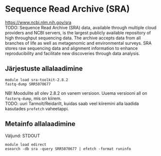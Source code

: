 # Sequence Read Archive (SRA)
https://www.ncbi.nlm.nih.gov/sra  
TODO: Sequence Read Archive (SRA) data, available through multiple cloud providers and NCBI servers, is the largest publicly available repository of high throughput sequencing data. The archive accepts data from all branches of life as well as metagenomic and environmental surveys. SRA stores raw sequencing data and alignment information to enhance reproducibility and facilitate new discoveries through data analysis.

## Järjestuste allalaadimine
```
module load sra-toolkit-2.8.2
fastq-dump SRR5070677
```
NB! Moodulite all olev 2.8.2 on vanem versioon. Uuema versiooni all on `fasterq-dump`, mis on kiirem.  
TODO: uuri Tarmolt/Reidarilt, kuidas saab veel kiiremini alla laadida kasutades `prefetch` vaheetappi.

## Metainfo allalaadimine
Väljund: STDOUT
```
module load edirect
esearch -db sra -query SRR5070677 | efetch -format runinfo
```
